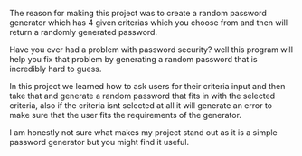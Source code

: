 The reason for making this project was to create a random password generator which has 4 given criterias 
which you choose from and then will return a randomly generated password.

Have you ever had a problem with password security?
well this program will help you fix that problem by generating a random password that is incredibly hard to guess.

In this project we learned how to ask users for their criteria input and then take that and generate a random password
that fits in with the selected criteria, also if the criteria isnt selected at all it will generate an error to make sure 
that the user fits the requirements of the generator. 

I am honestly not sure what makes my project stand out as it is a simple password generator but you might find it useful. 